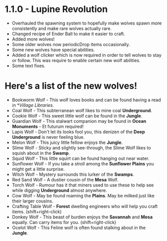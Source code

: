 1.1.0 - Lupine Revolution
=======
  * Overhauled the spawning system to hopefully make wolves spawn more consistently and make rare wolves actually rare.
  * Changed recipe of Ender Ball to make it easier to craft.
  * Added more wolves!
  * Some older wolves now periodicDrop items occasionally.
  * Some new wolves have special abilities.
  * Added a wolf clicker which is now required in order to tell wolves to stay or follow. This was require to enable certain new wolf abilities.
  * Some text fixes.

# Here's a list of the new wolves!
  * Bookworm Wolf - This wolf loves books and can be found having a read in **Village Libraries*.
  * Coal Wolf - This subterranean wolf likes to mine coal **Underground**.
  * Cookie Wolf - This sweet little wolf can be found in the **Jungle**.
  * Guardian Wolf - This stalwart companion may be found in **Ocean Monuments** - Et futurum required!
  * Lapis Wolf - Don't let its looks fool you, this denizen of the **Deep Underground** is never feeling blue.
  * Melon Wolf - This juicy little fellow enjoys the **Jungle**.
  * Slime Wolf - Sticky and slightly see-through, the Slime Wolf likes to squish about in the **Swamp**.
  * Squid Wolf - This little squirt can be found hanging out near water.
  * Sunflower Wolf - If you take a stroll among the **Sunflower Plains** you might get a little surprise.
  * Witch Wolf - Mystery surrounds this lurker of the **Swamps**.
  * Red Sand Wolf - A dustier cousin of the **Mesa** Wolf.
  * Torch Wolf - Rumour has it that miners used to use these to help see while digging **Underground** almost anywhere. 
  * Cow Wolf - May be found roaming the **Plains**. May be milked just like their larger cousins.
  * Crafting Table Wolf -  **Forest** dwelling engineers who will help you craft items. (shift+right-click)
  * Donkey Wolf - This beast of burden enjoys the **Savannah** and **Mesa** equally. Can carry items for you. (shift+right-click)
  * Ocelot Wolf - This Feline wolf is often found stalking about in the **Jungle**.